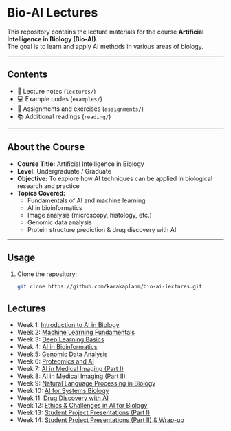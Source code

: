# Bio-AI Lectures

This repository contains the lecture materials for the course **Artificial Intelligence in Biology (Bio-AI)**.  
The goal is to learn and apply AI methods in various areas of biology.  

---

## Contents

- 📖 Lecture notes (`lectures/`)
- 💻 Example codes (`examples/`)
- 🧪 Assignments and exercises (`assignments/`)
- 📚 Additional readings (`reading/`)

---

## About the Course

- **Course Title:** Artificial Intelligence in Biology  
- **Level:** Undergraduate / Graduate  
- **Objective:** To explore how AI techniques can be applied in biological research and practice  
- **Topics Covered:**  
  - Fundamentals of AI and machine learning  
  - AI in bioinformatics  
  - Image analysis (microscopy, histology, etc.)  
  - Genomic data analysis  
  - Protein structure prediction & drug discovery with AI  

---

## Usage

1. Clone the repository:
   ```bash
   git clone https://github.com/karakaplanm/bio-ai-lectures.git
   ```

 ## Lectures

- Week 1: <a href=https://github.com/karakaplanm/bio-ai-lectures/blob/main/lectures/week01.md>Introduction to AI in Biology</a>
- Week 2: <a href=https://github.com/karakaplanm/bio-ai-lectures/blob/main/lectures/week02.md>Machine Learning Fundamentals</a>
- Week 3: <a href=https://github.com/karakaplanm/bio-ai-lectures/blob/main/lectures/week03.md>Deep Learning Basics</a>
- Week 4: <a href=https://github.com/karakaplanm/bio-ai-lectures/blob/main/lectures/week04.md>AI in Bioinformatics</a>
- Week 5: <a href=https://github.com/karakaplanm/bio-ai-lectures/blob/main/lectures/week05.md>Genomic Data Analysis</a>
- Week 6: <a href=https://github.com/karakaplanm/bio-ai-lectures/blob/main/lectures/week06.md>Proteomics and AI</a>
- Week 7: <a href=https://github.com/karakaplanm/bio-ai-lectures/blob/main/lectures/week07.md>AI in Medical Imaging (Part I)</a>
- Week 8: <a href=https://github.com/karakaplanm/bio-ai-lectures/blob/main/lectures/week08.md>AI in Medical Imaging (Part II)</a>
- Week 9: <a href=https://github.com/karakaplanm/bio-ai-lectures/blob/main/lectures/week09.md>Natural Language Processing in Biology</a>
- Week 10: <a href=https://github.com/karakaplanm/bio-ai-lectures/blob/main/lectures/week10.md>AI for Systems Biology</a>
- Week 11: <a href=https://github.com/karakaplanm/bio-ai-lectures/blob/main/lectures/week11.md>Drug Discovery with AI</a>
- Week 12: <a href=https://github.com/karakaplanm/bio-ai-lectures/blob/main/lectures/week12.md>Ethics & Challenges in AI for Biology</a>
- Week 13: <a href=https://github.com/karakaplanm/bio-ai-lectures/blob/main/lectures/week13.md>Student Project Presentations (Part I)</a>
- Week 14: <a href=https://github.com/karakaplanm/bio-ai-lectures/blob/main/lectures/week14.md>Student Project Presentations (Part II) & Wrap-up</a>